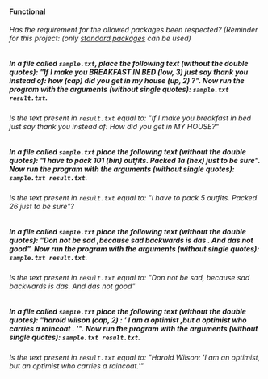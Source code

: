 #### Functional

###### Has the requirement for the allowed packages been respected? (Reminder for this project: (only [standard packages](https://golang.org/pkg/) can be used)

##### In a file called `sample.txt`, place the following text (without the double quotes): "If I make you BREAKFAST IN BED (low, 3) just say thank you instead of: how (cap) did you get in my house (up, 2) ?". Now run the program with the arguments (without single quotes): `sample.txt result.txt`.

###### Is the text present in `result.txt` equal to: "If I make you breakfast in bed just say thank you instead of: How did you get in MY HOUSE?"

##### In a file called `sample.txt` place the following text (without the double quotes): "I have to pack 101 (bin) outfits. Packed 1a (hex) just to be sure". Now run the program with the arguments (without single quotes): `sample.txt result.txt`.

###### Is the text present in `result.txt` equal to: "I have to pack 5 outfits. Packed 26 just to be sure"?

##### In a file called `sample.txt` place the following text (without the double quotes): "Don not be sad ,because sad backwards is das . And das not good". Now run the program with the arguments (without single quotes): `sample.txt result.txt`.

###### Is the text present in `result.txt` equal to: "Don not be sad, because sad backwards is das. And das not good"

##### In a file called `sample.txt` place the following text (without the double quotes): "harold wilson (cap, 2) : ' I am a optimist ,but a optimist who carries a raincoat . '". Now run the program with the arguments (without single quotes): `sample.txt result.txt`.

###### Is the text present in `result.txt` equal to: "Harold Wilson: 'I am an optimist, but an optimist who carries a raincoat.'"
